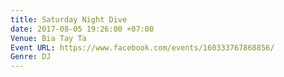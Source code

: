 ```yaml
---
title: Saturday Night Dive
date: 2017-08-05 19:26:00 +07:00
Venue: Bia Tay Ta
Event URL: https://www.facebook.com/events/160333767868856/
Genre: DJ
---
```


